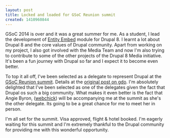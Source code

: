 ```yaml
---
layout: post
title: Locked and loaded for GSoC Reunion summit
created: 1410960844
---
```

GSoC 2014 is over and it was a great summer for me. As a student, I lead the development of [Entity Embed](http://drupal.org/project/entity_embed) module for Drupal 8. I learnt a lot about Drupal 8 and the core values of Drupal community. Apart from working on my project, I also got involved with the Media Team and now I'm also trying to contribute to some of the other projects of the Drupal 8 Media initiative. It's been a fun journey with Drupal so far and I expect it to become even better.

To top it all off, I've been selected as a delegate to represent Drupal at the [GSoC Reunion summit](https://sites.google.com/site/gsocmentorsummitstudentreunion/home). Details at the [original post on gdo](https://groups.drupal.org/node/442513). I'm absolutely delighted that I've been selected as one of the delegates given the fact that Drupal os such a big community. What makes it even better is the fact that Angie Byron, ([webchick](http://webchick.net/about)) will be accompanying me at the summit as she's the other delegate. Its going to be a great chance for me to meet her in person.

I'm all set for the summit. Visa approved, flight & hotel booked. I'm eagerly waiting for this summit and I'm extremely thankful to the Drupal community for providing me with this wonderful opportunity.
